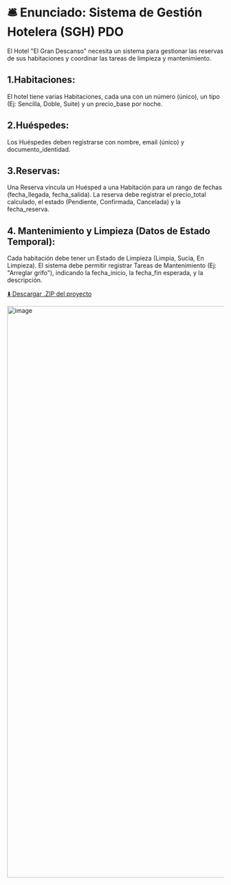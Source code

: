 # 🛎️ Enunciado: Sistema de Gestión Hotelera (SGH) PDO
El Hotel "El Gran Descanso" necesita un sistema para gestionar las reservas de sus habitaciones y coordinar las tareas de limpieza y mantenimiento.
## 1.Habitaciones:
El hotel tiene varias Habitaciones, cada una con un número (único), un tipo (Ej: Sencilla, Doble, Suite) y un precio_base por noche.
## 2.Huéspedes:
Los Huéspedes deben registrarse con nombre, email (único) y documento_identidad.
## 3.Reservas:
Una Reserva vincula un Huésped a una Habitación para un rango de fechas (fecha_llegada, fecha_salida).
La reserva debe registrar el precio_total calculado, el estado (Pendiente, Confirmada, Cancelada) y la fecha_reserva.
## 4. Mantenimiento y Limpieza (Datos de Estado Temporal):
Cada habitación debe tener un Estado de Limpieza (Limpia, Sucia, En Limpieza).
El sistema debe permitir registrar Tareas de Mantenimiento (Ej: "Arreglar grifo"), indicando la fecha_inicio, la fecha_fin esperada, y la descripción.

[⬇️ Descargar .ZIP del proyecto](optativa_dam/GestionGranDescanso/GranDescanso.zip)

<img width="2560" height="1330" alt="image" src="https://github.com/user-attachments/assets/a1ea69af-140e-4fa9-9e03-ff1dfebec648" />
